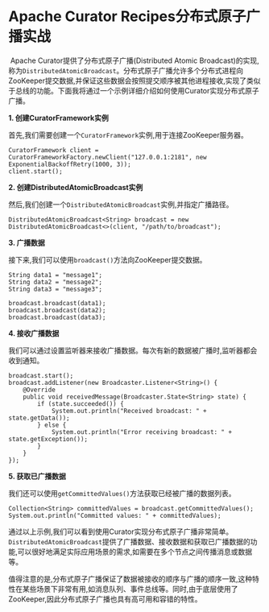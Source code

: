 # Apache Curator Recipes分布式原子广播实战

​	Apache Curator提供了分布式原子广播(Distributed Atomic Broadcast)的实现,称为`DistributedAtomicBroadcast`。分布式原子广播允许多个分布式进程向ZooKeeper提交数据,并保证这些数据会按照提交顺序被其他进程接收,实现了类似于总线的功能。下面我将通过一个示例详细介绍如何使用Curator实现分布式原子广播。

**1. 创建CuratorFramework实例**

首先,我们需要创建一个`CuratorFramework`实例,用于连接ZooKeeper服务器。

```
CuratorFramework client = CuratorFrameworkFactory.newClient("127.0.0.1:2181", new ExponentialBackoffRetry(1000, 3));
client.start();
```

**2. 创建DistributedAtomicBroadcast实例**

然后,我们创建一个`DistributedAtomicBroadcast`实例,并指定广播路径。

```
DistributedAtomicBroadcast<String> broadcast = new DistributedAtomicBroadcast<>(client, "/path/to/broadcast");
```

**3. 广播数据**

接下来,我们可以使用`broadcast()`方法向ZooKeeper提交数据。

```
String data1 = "message1";
String data2 = "message2";
String data3 = "message3";

broadcast.broadcast(data1);
broadcast.broadcast(data2);
broadcast.broadcast(data3);
```

**4. 接收广播数据**

我们可以通过设置监听器来接收广播数据。每次有新的数据被广播时,监听器都会收到通知。

```
broadcast.start();
broadcast.addListener(new Broadcaster.Listener<String>() {
    @Override
    public void receivedMessage(Broadcaster.State<String> state) {
        if (state.succeeded()) {
            System.out.println("Received broadcast: " + state.getData());
        } else {
            System.out.println("Error receiving broadcast: " + state.getException());
        }
    }
});
```

**5. 获取已广播数据**

我们还可以使用`getCommittedValues()`方法获取已经被广播的数据列表。

```
Collection<String> committedValues = broadcast.getCommittedValues();
System.out.println("Committed values: " + committedValues);
```

通过以上示例,我们可以看到使用Curator实现分布式原子广播非常简单。`DistributedAtomicBroadcast`提供了广播数据、接收数据和获取已广播数据的功能,可以很好地满足实际应用场景的需求,如需要在多个节点之间传播消息或数据等。

值得注意的是,分布式原子广播保证了数据被接收的顺序与广播的顺序一致,这种特性在某些场景下非常有用,如消息队列、事件总线等。同时,由于底层使用了ZooKeeper,因此分布式原子广播也具有高可用和容错的特性。
